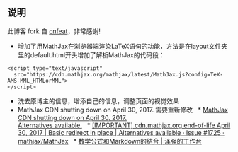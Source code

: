 ## 说明

此博客 fork 自 [cnfeat](https://github.com/cnfeat/cnfeat.github.io)，非常感谢!
* 增加了用MathJax在浏览器端渲染LaTeX语句的功能，方法是在layout文件夹里的default.html开头增加了解析MathJax的代码段：
```
<script type="text/javascript"
  src="https://cdn.mathjax.org/mathjax/latest/MathJax.js?config=TeX-AMS-MML_HTMLorMML">
</script>
```
* 洗去原博主的信息，增添自己的信息，调整页面的视觉效果
* MathJax CDN shutting down on April 30, 2017. 需要重新修改
   * [MathJax CDN shutting down on April 30, 2017. <br> Alternatives available.](https://www.mathjax.org/cdn-shutting-down/)
   * [[IMPORTANT] cdn.mathjax.org end-of-life April 30, 2017 | Basic redirect in place | Alternatives available · Issue #1725 · mathjax/MathJax](https://github.com/mathjax/MathJax/issues/1725)
   * [数学公式和Markdown的结合 | 泽强的工作台](http://www.huangzeqiang.tech/2017/05/%E6%95%B0%E5%AD%A6%E5%85%AC%E5%BC%8F%E5%92%8CMarkdown%E7%9A%84%E7%BB%93%E5%90%88/)
